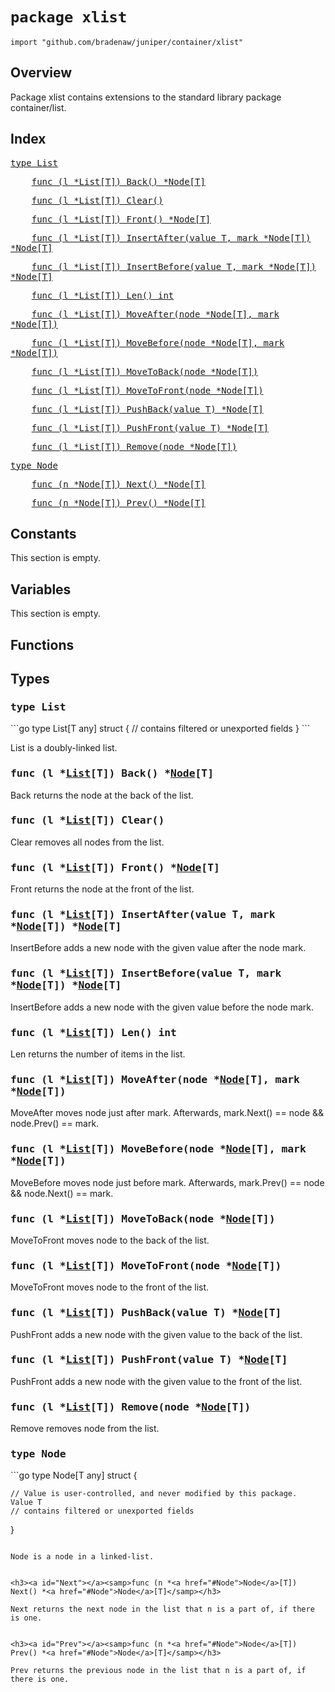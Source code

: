 # `package xlist`

```
import "github.com/bradenaw/juniper/container/xlist"
```

## Overview

Package xlist contains extensions to the standard library package container/list.


## Index

<samp><a href="#List">type List</a></samp>

<samp>&nbsp;&nbsp;&nbsp;&nbsp;<a href="#Back">func (l *List[T]) Back() *Node[T]</a></samp>

<samp>&nbsp;&nbsp;&nbsp;&nbsp;<a href="#Clear">func (l *List[T]) Clear()</a></samp>

<samp>&nbsp;&nbsp;&nbsp;&nbsp;<a href="#Front">func (l *List[T]) Front() *Node[T]</a></samp>

<samp>&nbsp;&nbsp;&nbsp;&nbsp;<a href="#InsertAfter">func (l *List[T]) InsertAfter(value T, mark *Node[T]) *Node[T]</a></samp>

<samp>&nbsp;&nbsp;&nbsp;&nbsp;<a href="#InsertBefore">func (l *List[T]) InsertBefore(value T, mark *Node[T]) *Node[T]</a></samp>

<samp>&nbsp;&nbsp;&nbsp;&nbsp;<a href="#Len">func (l *List[T]) Len() int</a></samp>

<samp>&nbsp;&nbsp;&nbsp;&nbsp;<a href="#MoveAfter">func (l *List[T]) MoveAfter(node *Node[T], mark *Node[T])</a></samp>

<samp>&nbsp;&nbsp;&nbsp;&nbsp;<a href="#MoveBefore">func (l *List[T]) MoveBefore(node *Node[T], mark *Node[T])</a></samp>

<samp>&nbsp;&nbsp;&nbsp;&nbsp;<a href="#MoveToBack">func (l *List[T]) MoveToBack(node *Node[T])</a></samp>

<samp>&nbsp;&nbsp;&nbsp;&nbsp;<a href="#MoveToFront">func (l *List[T]) MoveToFront(node *Node[T])</a></samp>

<samp>&nbsp;&nbsp;&nbsp;&nbsp;<a href="#PushBack">func (l *List[T]) PushBack(value T) *Node[T]</a></samp>

<samp>&nbsp;&nbsp;&nbsp;&nbsp;<a href="#PushFront">func (l *List[T]) PushFront(value T) *Node[T]</a></samp>

<samp>&nbsp;&nbsp;&nbsp;&nbsp;<a href="#Remove">func (l *List[T]) Remove(node *Node[T])</a></samp>

<samp><a href="#Node">type Node</a></samp>

<samp>&nbsp;&nbsp;&nbsp;&nbsp;<a href="#Next">func (n *Node[T]) Next() *Node[T]</a></samp>

<samp>&nbsp;&nbsp;&nbsp;&nbsp;<a href="#Prev">func (n *Node[T]) Prev() *Node[T]</a></samp>


## Constants

This section is empty.

## Variables

This section is empty.

## Functions

## Types

<h3><a id="List"></a><samp>type List</samp></h3>
```go
type List[T any] struct {
	// contains filtered or unexported fields
}
```

List is a doubly-linked list.


<h3><a id="Back"></a><samp>func (l *<a href="#List">List</a>[T]) Back() *<a href="#Node">Node</a>[T]</samp></h3>

Back returns the node at the back of the list.


<h3><a id="Clear"></a><samp>func (l *<a href="#List">List</a>[T]) Clear()</samp></h3>

Clear removes all nodes from the list.


<h3><a id="Front"></a><samp>func (l *<a href="#List">List</a>[T]) Front() *<a href="#Node">Node</a>[T]</samp></h3>

Front returns the node at the front of the list.


<h3><a id="InsertAfter"></a><samp>func (l *<a href="#List">List</a>[T]) InsertAfter(value T, mark *<a href="#Node">Node</a>[T]) *<a href="#Node">Node</a>[T]</samp></h3>

InsertBefore adds a new node with the given value after the node mark.


<h3><a id="InsertBefore"></a><samp>func (l *<a href="#List">List</a>[T]) InsertBefore(value T, mark *<a href="#Node">Node</a>[T]) *<a href="#Node">Node</a>[T]</samp></h3>

InsertBefore adds a new node with the given value before the node mark.


<h3><a id="Len"></a><samp>func (l *<a href="#List">List</a>[T]) Len() int</samp></h3>

Len returns the number of items in the list.


<h3><a id="MoveAfter"></a><samp>func (l *<a href="#List">List</a>[T]) MoveAfter(node *<a href="#Node">Node</a>[T], mark *<a href="#Node">Node</a>[T])</samp></h3>

MoveAfter moves node just after mark. Afterwards, mark.Next() == node && node.Prev() == mark.


<h3><a id="MoveBefore"></a><samp>func (l *<a href="#List">List</a>[T]) MoveBefore(node *<a href="#Node">Node</a>[T], mark *<a href="#Node">Node</a>[T])</samp></h3>

MoveBefore moves node just before mark. Afterwards, mark.Prev() == node && node.Next() == mark.


<h3><a id="MoveToBack"></a><samp>func (l *<a href="#List">List</a>[T]) MoveToBack(node *<a href="#Node">Node</a>[T])</samp></h3>

MoveToFront moves node to the back of the list.


<h3><a id="MoveToFront"></a><samp>func (l *<a href="#List">List</a>[T]) MoveToFront(node *<a href="#Node">Node</a>[T])</samp></h3>

MoveToFront moves node to the front of the list.


<h3><a id="PushBack"></a><samp>func (l *<a href="#List">List</a>[T]) PushBack(value T) *<a href="#Node">Node</a>[T]</samp></h3>

PushFront adds a new node with the given value to the back of the list.


<h3><a id="PushFront"></a><samp>func (l *<a href="#List">List</a>[T]) PushFront(value T) *<a href="#Node">Node</a>[T]</samp></h3>

PushFront adds a new node with the given value to the front of the list.


<h3><a id="Remove"></a><samp>func (l *<a href="#List">List</a>[T]) Remove(node *<a href="#Node">Node</a>[T])</samp></h3>

Remove removes node from the list.


<h3><a id="Node"></a><samp>type Node</samp></h3>
```go
type Node[T any] struct {

	// Value is user-controlled, and never modified by this package.
	Value T
	// contains filtered or unexported fields
}
```

Node is a node in a linked-list.


<h3><a id="Next"></a><samp>func (n *<a href="#Node">Node</a>[T]) Next() *<a href="#Node">Node</a>[T]</samp></h3>

Next returns the next node in the list that n is a part of, if there is one.


<h3><a id="Prev"></a><samp>func (n *<a href="#Node">Node</a>[T]) Prev() *<a href="#Node">Node</a>[T]</samp></h3>

Prev returns the previous node in the list that n is a part of, if there is one.


